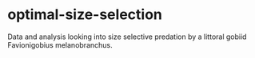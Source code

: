 optimal-size-selection
======================

Data and analysis looking into size selective predation by a littoral gobiid Favionigobius melanobranchus.


